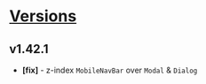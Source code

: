 # [Versions](https://github.com/Tracktor/design-system/releases)

## v1.42.1
- **[fix]** - z-index `MobileNavBar` over `Modal` & `Dialog`

